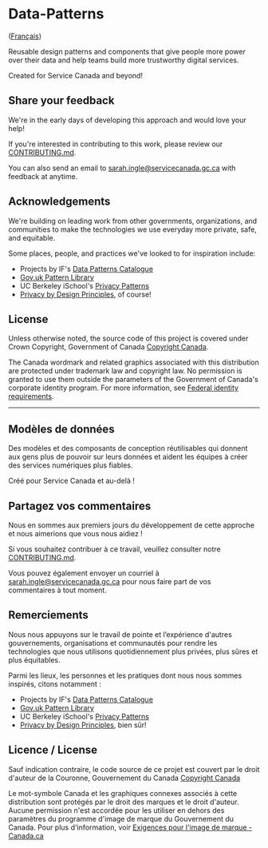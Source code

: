 # Data-Patterns

([Français](#Modèles-de-données))

Reusable design patterns and components that give people more power over their data and help teams build more trustworthy digital services.

Created for Service Canada and beyond!

## Share your feedback

We're in the early days of developing this approach and would love your help!

If you're interested in contributing to this work, please review our [CONTRIBUTING.md](CONTRIBUTING.md).

You can also send an email to sarah.ingle@servicecanada.gc.ca with feedback at anytime.

## Acknowledgements

We're building on leading work from other governments, organizations, and communities to make the technologies we use everyday more private, safe, and equitable.

Some places, people, and practices we've looked to for inspiration include:

* Projects by IF's [Data Patterns Catalogue](https://catalogue.projectsbyif.com/)
* [Gov.uk Pattern Library](https://design-system.service.gov.uk/patterns/)
* UC Berkeley iSchool's [Privacy Patterns](https://www.privacypatterns.org/)
* [Privacy by Design Principles](https://www.ipc.on.ca/wp-content/uploads/resources/7foundationalprinciples.pdf), of course!

## License

Unless otherwise noted, the source code of this project is covered under Crown Copyright, Government of Canada [Copyright Canada](LICENSE).

The Canada wordmark and related graphics associated with this distribution are protected under trademark law and copyright law.
No permission is granted to use them outside the parameters of the Government of Canada's corporate identity program.
For more information, see [Federal identity requirements](https://www.canada.ca/en/treasury-board-secretariat/topics/government-communications/federal-identity-requirements.html).

------

## Modèles de données

Des modèles et des composants de conception réutilisables qui donnent aux gens plus de pouvoir sur leurs données et aident les équipes à créer des services numériques plus fiables.

Créé pour Service Canada et au-delà !

## Partagez vos commentaires

Nous en sommes aux premiers jours du développement de cette approche et nous aimerions que vous nous aidiez !

Si vous souhaitez contribuer à ce travail, veuillez consulter notre [CONTRIBUTING.md](CONTRIBUTING.md).

Vous pouvez également envoyer un courriel à sarah.ingle@servicecanada.gc.ca pour nous faire part de vos commentaires à tout moment.

## Remerciements

Nous nous appuyons sur le travail de pointe et l’expérience d'autres gouvernements, organisations et communautés pour rendre les technologies que nous utilisons quotidiennement plus privées, plus sûres et plus équitables.

Parmi les lieux, les personnes et les pratiques dont nous nous sommes inspirés, citons notamment :

* Projects by IF's [Data Patterns Catalogue](https://catalogue.projectsbyif.com/)
* [Gov.uk Pattern Library](https://design-system.service.gov.uk/patterns/)
* UC Berkeley iSchool's [Privacy Patterns](https://www.privacypatterns.org/)
* [Privacy by Design Principles](https://www.ipc.on.ca/wp-content/uploads/resources/7foundationalprinciples.pdf), bien sûr!

## Licence / License

Sauf indication contraire, le code source de ce projet est couvert par le droit d'auteur de la Couronne, Gouvernement du Canada [Copyright Canada](LICENSE)

Le mot-symbole Canada et les graphiques connexes associés à cette distribution sont protégés par le droit des marques et le droit d'auteur.
Aucune permission n'est accordée pour les utiliser en dehors des paramètres du programme d'image de marque du Gouvernement du Canada.
Pour plus d'information, voir [Exigences pour l'image de marque - Canada.ca](https://www.canada.ca/fr/secretariat-conseil-tresor/sujets/communications-gouvernementales/exigences-image-marque.html)
